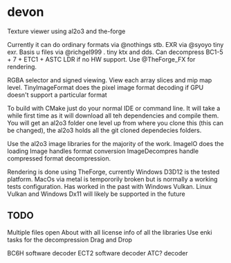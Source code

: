# devon
Texture viewer using al2o3 and the-forge

Currently it can do ordinary formats via @nothings stb. EXR via @syoyo tiny exr. Basis u files via @richgel999 . tiny ktx and dds. Can decompress BC1-5 + 7 + ETC1 + ASTC LDR if no HW support. Use @TheForge_FX for rendering.

RGBA selector and signed viewing. View each array slices and mip map level.
TinyImageFormat does the pixel image format decoding if GPU doesn't support a particular format

To build with CMake just do your normal IDE or command line. It will take a while first time as it will download all teh dependencies and compile them. You will get an al2o3 folder one level up from where you clone this (this can be changed), the al2o3 holds all the git cloned dependecies folders. 

Use the al2o3 image libraries for the majority of the work.
ImageIO does the loading
Image handles format conversion 
ImageDecompres handle compressed format decompression.

Rendering is done using TheForge, currently Windows D3D12 is the tested platform. MacOs via metal is tempororily broken but is normally a working tests configuration. Has worked in the past with Windows Vulkan.
Linux Vulkan and Windows Dx11 will likely be supported in the future

TODO
----
Multiple files open
About with all license info of all the libraries
Use enki tasks for the decompression
Drag and Drop

BC6H software decoder
ECT2 software decoder
ATC? decoder
